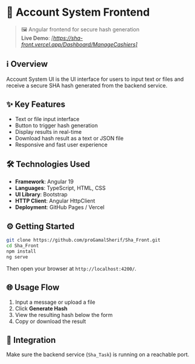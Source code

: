 
# 🧾 Account System Frontend

> 🖼️ Angular frontend for secure hash generation  
> **Live Demo**: _[https://sha-front.vercel.app/Dashboard/ManageCashiers]_

## ℹ️ Overview
Account System UI is the UI interface for users to input text or files and receive a secure SHA hash generated from the backend service.

## ✨ Key Features
- Text or file input interface
- Button to trigger hash generation
- Display results in real-time
- Download hash result as a text or JSON file
- Responsive and fast user experience

## 🛠 Technologies Used
- **Framework**: Angular 19
- **Languages**: TypeScript, HTML, CSS
- **UI Library**: Bootstrap
- **HTTP Client**: Angular HttpClient
- **Deployment**: GitHub Pages / Vercel

## ⚙️ Getting Started
```bash
git clone https://github.com/proGamalSherif/Sha_Front.git
cd Sha_Front
npm install
ng serve
```
Then open your browser at `http://localhost:4200/`.

## 🌐 Usage Flow
1. Input a message or upload a file
2. Click **Generate Hash**
3. View the resulting hash below the form
4. Copy or download the result

## 🔄 Integration
Make sure the backend service (`Sha_Task`) is running on a reachable port.
